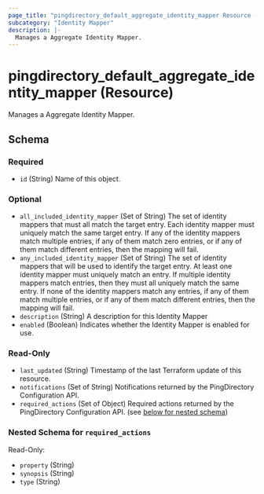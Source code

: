 ```yaml
---
page_title: "pingdirectory_default_aggregate_identity_mapper Resource - terraform-provider-pingdirectory"
subcategory: "Identity Mapper"
description: |-
  Manages a Aggregate Identity Mapper.
---
```


# pingdirectory_default_aggregate_identity_mapper (Resource)

Manages a Aggregate Identity Mapper.



<!-- schema generated by tfplugindocs -->
## Schema

### Required

- `id` (String) Name of this object.

### Optional

- `all_included_identity_mapper` (Set of String) The set of identity mappers that must all match the target entry. Each identity mapper must uniquely match the same target entry. If any of the identity mappers match multiple entries, if any of them match zero entries, or if any of them match different entries, then the mapping will fail.
- `any_included_identity_mapper` (Set of String) The set of identity mappers that will be used to identify the target entry. At least one identity mapper must uniquely match an entry. If multiple identity mappers match entries, then they must all uniquely match the same entry. If none of the identity mappers match any entries, if any of them match multiple entries, or if any of them match different entries, then the mapping will fail.
- `description` (String) A description for this Identity Mapper
- `enabled` (Boolean) Indicates whether the Identity Mapper is enabled for use.

### Read-Only

- `last_updated` (String) Timestamp of the last Terraform update of this resource.
- `notifications` (Set of String) Notifications returned by the PingDirectory Configuration API.
- `required_actions` (Set of Object) Required actions returned by the PingDirectory Configuration API. (see [below for nested schema](#nestedatt--required_actions))

<a id="nestedatt--required_actions"></a>
### Nested Schema for `required_actions`

Read-Only:

- `property` (String)
- `synopsis` (String)
- `type` (String)



